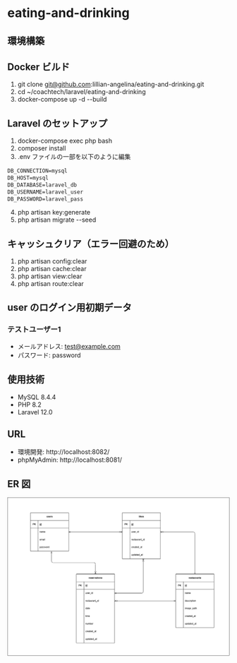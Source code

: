 # eating-and-drinking

## 環境構築

## Docker ビルド

1. git clone git@github.com:lillian-angelina/eating-and-drinking.git
2. cd ~/coachtech/laravel/eating-and-drinking
3. docker-compose up -d --build

## Laravel のセットアップ

1. docker-compose exec php bash
2. composer install
3. .env ファイルの一部を以下のように編集

```
DB_CONNECTION=mysql
DB_HOST=mysql
DB_DATABASE=laravel_db
DB_USERNAME=laravel_user
DB_PASSWORD=laravel_pass
```

4. php artisan key:generate
5. php artisan migrate --seed

## キャッシュクリア（エラー回避のため）

1. php artisan config:clear
2. php artisan cache:clear
3. php artisan view:clear
4. php artisan route:clear

## user のログイン用初期データ
### テストユーザー1
- メールアドレス: test@example.com
- パスワード: password

## 使用技術

- MySQL 8.4.4
- PHP 8.2
- Laravel 12.0

## URL

- 環境開発: http://localhost:8082/
- phpMyAdmin: http://localhost:8081/

## ER 図

![image](er.png)

